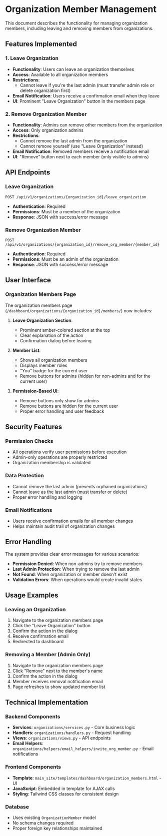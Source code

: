 # Organization Member Management

This document describes the functionality for managing organization members, including leaving and removing members from organizations.

## Features Implemented

### 1. Leave Organization
- **Functionality**: Users can leave an organization themselves
- **Access**: Available to all organization members
- **Restrictions**: 
  - Cannot leave if you're the last admin (must transfer admin role or delete organization first)
- **Email Notification**: Users receive a confirmation email when they leave
- **UI**: Prominent "Leave Organization" button in the members page

### 2. Remove Organization Member
- **Functionality**: Admins can remove other members from the organization
- **Access**: Only organization admins
- **Restrictions**:
  - Cannot remove the last admin from the organization
  - Cannot remove yourself (use "Leave Organization" instead)
- **Email Notification**: Removed members receive a notification email
- **UI**: "Remove" button next to each member (only visible to admins)

## API Endpoints

### Leave Organization
```
POST /api/v1/organizations/{organization_id}/leave_organization
```
- **Authentication**: Required
- **Permissions**: Must be a member of the organization
- **Response**: JSON with success/error message

### Remove Organization Member
```
POST /api/v1/organizations/{organization_id}/remove_org_member/{member_id}
```
- **Authentication**: Required
- **Permissions**: Must be an admin of the organization
- **Response**: JSON with success/error message

## User Interface

### Organization Members Page
The organization members page (`/dashboard/organizations/{organization_id}/members/`) now includes:

1. **Leave Organization Section**: 
   - Prominent amber-colored section at the top
   - Clear explanation of the action
   - Confirmation dialog before leaving

2. **Member List**:
   - Shows all organization members
   - Displays member roles
   - "You" badge for the current user
   - Remove buttons for admins (hidden for non-admins and for the current user)

3. **Permission-Based UI**:
   - Remove buttons only show for admins
   - Remove buttons are hidden for the current user
   - Proper error handling and user feedback

## Security Features

### Permission Checks
- All operations verify user permissions before execution
- Admin-only operations are properly restricted
- Organization membership is validated

### Data Protection
- Cannot remove the last admin (prevents orphaned organizations)
- Cannot leave as the last admin (must transfer or delete)
- Proper error handling and logging

### Email Notifications
- Users receive confirmation emails for all member changes
- Helps maintain audit trail of organization changes

## Error Handling

The system provides clear error messages for various scenarios:

- **Permission Denied**: When non-admins try to remove members
- **Last Admin Protection**: When trying to remove the last admin
- **Not Found**: When organization or member doesn't exist
- **Validation Errors**: When operations would create invalid states

## Usage Examples

### Leaving an Organization
1. Navigate to the organization members page
2. Click the "Leave Organization" button
3. Confirm the action in the dialog
4. Receive confirmation email
5. Redirected to dashboard

### Removing a Member (Admin Only)
1. Navigate to the organization members page
2. Click "Remove" next to the member's name
3. Confirm the action in the dialog
4. Member receives removal notification email
5. Page refreshes to show updated member list

## Technical Implementation

### Backend Components
- **Services**: `organizations/services.py` - Core business logic
- **Handlers**: `organizations/handlers.py` - Request handling
- **Views**: `organizations/views.py` - API endpoints
- **Email Helpers**: `organizations/helpers/email_helpers/invite_org_member.py` - Email notifications

### Frontend Components
- **Template**: `main_site/templates/dashboard/organization_members.html` - UI
- **JavaScript**: Embedded in template for AJAX calls
- **Styling**: Tailwind CSS classes for consistent design

### Database
- Uses existing `OrganizationMember` model
- No schema changes required
- Proper foreign key relationships maintained 